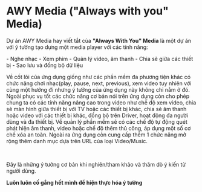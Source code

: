 # AWY Media ("Always with you" Media)
<p>Dự án AWY Media hay viết tắt của <b>"Always With You" Media</b> là một dự án với ý tưởng tạo dựng một media player với các tính năng:</p>
- Nghe nhạc
- Xem phim
- Quản lý video, âm thanh
- Chia sẻ giữa các thiết bị
- Sao lưu và đồng bộ dữ liệu
<p>Về cốt lõi của ứng dụng giống như các phần mềm đa phương tiện khác có chức năng chơi nhạc(play, pause, next, previous), xem video tuy nhiên với cùng một hướng đi nhưng ý tưởng của ứng dụng này không chỉ nằm ở đó. Ngoài phục vụ tốt các chức năng cơ bản nói trên ứng dụng còn cho phép chung ta có các tính năng nâng cao trong video như chế độ xem video, chia sẻ màn hình giữa thiết bị với TV hoặc các thiết bị khác, chia sẻ âm thanh hoặc video với các thiết bị khác, đồng bộ trên Driver, hoạt động đa người dùng và đa thiết bị. Về quản lý phần mềm sẽ có các chế độ tự động quét phát hiện âm thanh, video hoặc chế độ thêm thủ công, áp dụng một số cơ chế xóa an toàn. Ngoài ra ứng dụng còn cung cấp thêm 1 chức năng mở rộng thêm danh mục dựa trên URL của loại Video/Music.</p><br>
<p>Đây là những ý tưởng cơ bản khi nghiên/tham khảo và thăm dò ý kiến từ người dùng.</p>
<b>Luôn luôn cố gắng hết mình để hiện thực hóa ý tưởng</b>
